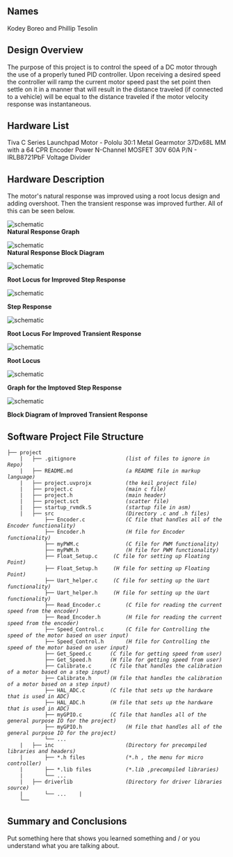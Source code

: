 ## Names 
Kodey Boreo and Phillip Tesolin 
   
## Design Overview
The purpose of this project is to control the speed of a DC motor
through the use of a properly tuned PID controller. Upon receiving a
desired speed the controller will ramp the current motor speed past
the set point then settle on it in a manner that will result in the distance
traveled (if connected to a vehicle) will be equal to the distance
traveled if the motor velocity response was instantaneous.
    
## Hardware List
Tiva C Series Launchpad
Motor - Pololu 30:1 Metal Gearmotor 37Dx68L MM with a 64 CPR Encoder
Power N-Channel MOSFET 30V 60A P/N - IRLB8721PbF
Voltage Divider 

## Hardware Description
The motor's natural response was improved using a root locus design and adding overshoot. Then the transient response was improved further.  All of this can be seen below.

![schematic](https://github.com/Kboreo/ESAL_Final_Project/blob/master/images/natural_response_graph.JPG)     
**Natural Response Graph**

![schematic](https://github.com/Kboreo/ESAL_Final_Project/blob/master/images/natural_response.JPG)     
**Natural Response Block Diagram**


![schematic](https://github.com/Kboreo/ESAL_Final_Project/blob/master/images/root_locus.JPG)

**Root Locus for Improved Step Response**

![schematic](https://github.com/Kboreo/ESAL_Final_Project/blob/master/images/overshoot_step_response.JPG)

**Step Response**      

![schematic](https://github.com/Kboreo/ESAL_Final_Project/blob/master/images/root_locus_for_improved_transient_response.JPG)

**Root Locus For Improved Transient Response**

![schematic](https://github.com/Kboreo/ESAL_Final_Project/blob/master/images/root_locus_for_improved_transient_response2.JPG)

**Root Locus**

![schematic](https://github.com/Kboreo/ESAL_Final_Project/blob/master/images/improved_step_response_graph.JPG)

**Graph for the Imptoved Step Response**

![schematic](https://github.com/Kboreo/ESAL_Final_Project/blob/master/images/improved_block_diagram.JPG)

**Block Diagram of Improved Transient Response**


## Software Project File Structure


<pre><code>├── project
    |   ├── .gitignore                <em>(list of files to ignore in Repo)</em>
    |   ├── README.md                 <em>(a README file in markup language)</em>
    |   ├── project.uvprojx           <em>(the keil project file)</em>
    |   ├── project.c                 <em>(main c file)</em>
    |   ├── project.h                 <em>(main header)</em>
    |   ├── project.sct               <em>(scatter file)</em>
    |   ├── startup_rvmdk.S           <em>(startup file in asm)</em>
    |   ├── src                       <em>(Directory .c and .h files)</em>
			├── Encoder.c             <em>(C file that handles all of the Encoder functionality)</em>
			├── Encoder.h             <em>(H file for Encoder functionality)</em>
			├── myPWM.c  	          <em>(C file for PWM functionality)</em>
			├── myPWM.h  	          <em>(H file for PWM functionality)</em>
			├── Float_Setup.c  	  <em>(C file for setting up Floating Point)</em>
			├── Float_Setup.h  	  <em>(H file for setting up Floating Point)</em>
			├── Uart_helper.c  	  <em>(C file for setting up the Uart functionality)</em>
			├── Uart_helper.h  	  <em>(H file for setting up the Uart functionality)</em>
			├── Read_Encoder.c  	  <em>(C file for reading the current speed from the encoder)</em>
			├── Read_Encoder.h  	  <em>(H file for reading the current speed from the encoder)</em>
			├── Speed_Control.c  	  <em>(C file for Controlling the speed of the motor based on user input)</em>
			├── Speed_Control.h  	  <em>(H file for Controlling the speed of the motor based on user input)</em>
			├── Get_Speed.c  	 <em>(C file for getting speed from user)</em>
			├── Get_Speed.h  	 <em>(H file for getting speed from user)</em>
			├── Calibrate.c  	 <em>(C file that handles the calibration of a motor based on a step input)</em>
			├── Calibrate.h  	 <em>(H file that handles the calibration of a motor based on a step input)</em>
			├── HAL_ADC.c  	  	 <em>(C file that sets up the hardware that is used in ADC)</em>
			├── HAL_ADC.h  	  	 <em>(H file that sets up the hardware that is used in ADC)</em>
			├── myGPIO.c  	  	 <em>(C file that handles all of the general purpose IO for the project)</em>
            ├── myGPIO.h  	  	  	  <em>(H file that handles all of the general purpose IO for the project)</em>
			└── ...  			
    |   ├── inc                       <em>(Directory for precompiled libraries and headers)</em>
    |       ├── *.h files             <em>(*.h , the menu for micro controller)</em>
    |       ├── *.lib files           <em>(*.lib ,precompiled libraries)</em>
    |       └── ...  
    |   ├── driverlib                 <em>(Directory for driver libraries source)</em>
	|       └── ...    |       
    └── </code></pre>

## Summary and Conclusions
Put something here that shows you learned something and / or you understand what you are talking about.  
